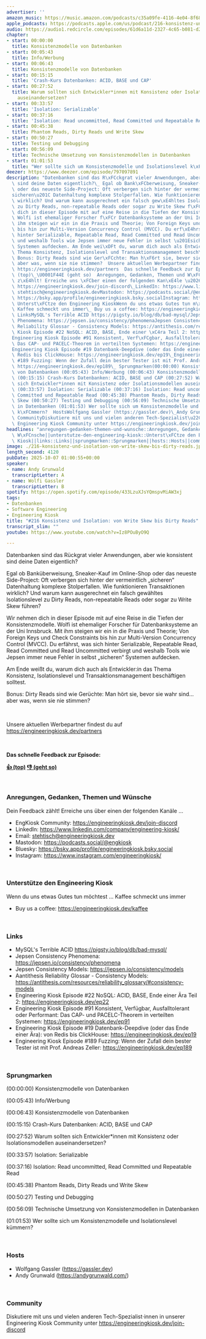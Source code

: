 ```yaml
---
advertiser: ''
amazon_music: https://music.amazon.com/podcasts/c35a09fe-4116-4e04-8f68-77d61b112e46/episodes/b4cd9e42-0689-4e55-98a6-bdfb73001ddd/engineering-kiosk-216-konsistenz-und-isolation-von-write-skew-bis-dirty-reads
apple_podcasts: https://podcasts.apple.com/us/podcast/216-konsistenz-und-isolation-von-write-skew-bis-dirty-reads/id1603082924?i=1000730501993&uo=4
audio: https://audio1.redcircle.com/episodes/61d6a11d-2327-4c65-b081-d2a5c3ce2ffe/stream.mp3
chapter:
- start: 00:00:00
  title: Konsistenzmodelle von Datenbanken
- start: 00:05:43
  title: Info/Werbung
- start: 00:06:43
  title: Konsistenzmodelle von Datenbanken
- start: 00:15:15
  title: 'Crash-Kurs Datenbanken: ACID, BASE und CAP'
- start: 00:27:52
  title: Warum sollten sich Entwickler*innen mit Konsistenz oder Isolationsmodellen
    auseinandersetzen?
- start: 00:33:57
  title: 'Isolation: Serializable'
- start: 00:37:16
  title: 'Isolation: Read uncommitted, Read Committed und Repeatable Read'
- start: 00:45:38
  title: Phantom Reads, Dirty Reads und Write Skew
- start: 00:50:27
  title: Testing und Debugging
- start: 00:56:09
  title: Technische Umsetzung von Konsistenzmodellen in Datenbanken
- start: 01:01:53
  title: "Wer sollte sich um Konsistenzmodelle und Isolationslevel k\xFCmmern?"
deezer: https://www.deezer.com/episode/797097891
description: "Datenbanken sind das R\xFCckgrat vieler Anwendungen, aber wie konsistent\
  \ sind deine Daten eigentlich?\_ Egal ob Bank\xFCberweisung, Sneaker-Kauf im Online-Shop\
  \ oder das neueste Side-Project: Oft verbergen sich hinter der vermeintlich \u201E\
  sicheren\u201C Datenhaltung komplexe Stolperfallen. Wie funktionieren Transaktionen\
  \ wirklich? Und warum kann ausgerechnet ein falsch gew\xE4hltes Isolationslevel\
  \ zu Dirty Reads, non-repeatable Reads oder sogar zu Write Skew f\xFChren? Wir nehmen\
  \ dich in dieser Episode mit auf eine Reise in die Tiefen der Konsistenzmodelle.\
  \ Wolfi ist ehemaliger Forscher f\xFCr Datenbanksysteme an der Uni Innsbruck. Mit\
  \ ihm steigen wir ein in die Praxis und Theorie; Von Foreign Keys und Check Constraints\
  \ bis hin zur Multi-Version Concurrency Control (MVCC). Du erf\xE4hrst, was sich\
  \ hinter Serializable, Repeatable Read, Read Committed und Read Uncommitted verbirgt\
  \ und weshalb Tools wie Jepsen immer neue Fehler in selbst \u201Esicheren\u201C\
  \ Systemen aufdecken. Am Ende wei\xDFt du, warum dich auch als Entwickler:in das\
  \ Thema Konsistenz, Isolationslevel und Transaktionsmanagement besch\xE4ftigen solltest.\
  \ Bonus: Dirty Reads sind wie Ger\xFCchte: Man h\xF6rt sie, bevor sie wahr sind\u2026\
  \ aber was, wenn sie nie stimmen?  Unsere aktuellen Werbepartner findest du auf\
  \ https://engineeringkiosk.dev/partners  Das schnelle Feedback zur Episode: \U0001F44D\
  \ (top)\_\U0001F44E (geht so)  Anregungen, Gedanken, Themen und W\xFCnscheDein Feedback\
  \ z\xE4hlt! Erreiche uns \xFCber einen der folgenden Kan\xE4le \u2026 EngKiosk Community:\
  \ https://engineeringkiosk.dev/join-discord\_LinkedIn: https://www.linkedin.com/company/engineering-kiosk/Email:\
  \ stehtisch@engineeringkiosk.devMastodon: https://podcasts.social/@engkioskBluesky:\
  \ https://bsky.app/profile/engineeringkiosk.bsky.socialInstagram: https://www.instagram.com/engineeringkiosk/\
  \ Unterst\xFCtze den Engineering KioskWenn du uns etwas Gutes tun m\xF6chtest \u2026\
  \ Kaffee schmeckt uns immer\_ Buy us a coffee: https://engineeringkiosk.dev/kaffee\
  \ LinksMySQL's Terrible ACID https://pigsty.io/blog/db/bad-mysql/Jepsen Consistency\
  \ Phenomena: https://jepsen.io/consistency/phenomenaJepsen Consistency Models: https://jepsen.io/consistency/modelsAantithesis\
  \ Reliability Glossar - Consistency Models: https://antithesis.com/resources/reliability_glossary/#consistency-modelsEngineering\
  \ Kiosk Episode #22 NoSQL: ACID, BASE, Ende einer \xC4ra Teil 2: https://engineeringkiosk.dev/ep22\_\
  Engineering Kiosk Episode #91 Konsistent, Verf\xFCgbar, Ausfalltolerant oder Performant:\
  \ Das CAP- und PACELC-Theorem in verteilten Systemen: https://engineeringkiosk.dev/ep91\_\
  Engineering Kiosk Episode #19 Datenbank-Deepdive (oder das Ende einer \xC4ra): von\
  \ Redis bis ClickHouse: https://engineeringkiosk.dev/ep19\_Engineering Kiosk Episode\
  \ #189 Fuzzing: Wenn der Zufall dein bester Tester ist mit Prof. Andreas Zeller:\
  \ https://engineeringkiosk.dev/ep189\_ Sprungmarken(00:00:00) Konsistenzmodelle\
  \ von Datenbanken (00:05:43) Info/Werbung (00:06:43) Konsistenzmodelle von Datenbanken\
  \ (00:15:15) Crash-Kurs Datenbanken: ACID, BASE und CAP (00:27:52) Warum sollten\
  \ sich Entwickler*innen mit Konsistenz oder Isolationsmodellen auseinandersetzen?\
  \ (00:33:57) Isolation: Serializable (00:37:16) Isolation: Read uncommitted, Read\
  \ Committed und Repeatable Read (00:45:38) Phantom Reads, Dirty Reads und Write\
  \ Skew (00:50:27) Testing und Debugging (00:56:09) Technische Umsetzung von Konsistenzmodellen\
  \ in Datenbanken (01:01:53) Wer sollte sich um Konsistenzmodelle und Isolationslevel\
  \ k\xFCmmern?  HostsWolfgang Gassler (https://gassler.dev)\_Andy Grunwald (https://andygrunwald.com/)\
  \ CommunityDiskutiere mit uns und vielen anderen Tech-Spezialist\u22C5innen in unserer\
  \ Engineering Kiosk Community unter https://engineeringkiosk.dev/join-discord"
headlines: "anregungen-gedanken-themen-und-wunsche::Anregungen, Gedanken, Themen und\
  \ W\xFCnsche||unterstutze-den-engineering-kiosk::Unterst\xFCtze den Engineering\
  \ Kiosk||links::Links||sprungmarken::Sprungmarken||hosts::Hosts||community::Community"
image: ./216-konsistenz-und-isolation-von-write-skew-bis-dirty-reads.jpg
length_second: 4120
pubDate: 2025-10-07 01:00:55+00:00
speaker:
- name: Andy Grunwald
  transcriptLetter: A
- name: Wolfi Gassler
  transcriptLetter: B
spotify: https://open.spotify.com/episode/433LzuXJsYQmspvMiAW3xj
tags:
- Datenbanken
- Software Engineering
- Engineering Kiosk
title: "#216 Konsistenz und Isolation: von Write Skew bis Dirty Reads"
transcript_slim: ""
youtube: https://www.youtube.com/watch?v=Iz8POuByO9Q

---
```

<p>Datenbanken sind das Rückgrat vieler Anwendungen, aber wie konsistent sind deine Daten eigentlich? </p><p>Egal ob Banküberweisung, Sneaker-Kauf im Online-Shop oder das neueste Side-Project: Oft verbergen sich hinter der vermeintlich „sicheren“ Datenhaltung komplexe Stolperfallen. Wie funktionieren Transaktionen wirklich? Und warum kann ausgerechnet ein falsch gewähltes Isolationslevel zu Dirty Reads, non-repeatable Reads oder sogar zu Write Skew führen?</p><p>Wir nehmen dich in dieser Episode mit auf eine Reise in die Tiefen der Konsistenzmodelle. Wolfi ist ehemaliger Forscher für Datenbanksysteme an der Uni Innsbruck. Mit ihm steigen wir ein in die Praxis und Theorie; Von Foreign Keys und Check Constraints bis hin zur Multi-Version Concurrency Control (MVCC). Du erfährst, was sich hinter Serializable, Repeatable Read, Read Committed und Read Uncommitted verbirgt und weshalb Tools wie Jepsen immer neue Fehler in selbst „sicheren“ Systemen aufdecken.</p><p>Am Ende weißt du, warum dich auch als Entwickler:in das Thema Konsistenz, Isolationslevel und Transaktionsmanagement beschäftigen solltest.</p><p>Bonus: Dirty Reads sind wie Gerüchte: Man hört sie, bevor sie wahr sind… aber was, wenn sie nie stimmen?</p><p><br></p><p>Unsere aktuellen Werbepartner findest du auf <a href="https://engineeringkiosk.dev/partners">https://engineeringkiosk.dev/partners</a></p><p><br></p><p><strong>Das schnelle Feedback zur Episode:</strong></p><p><a href="https://api.openpodcast.dev/feedback/216/upvote" rel="nofollow"><strong>👍 (top)</strong></a><strong> </strong><a href="https://api.openpodcast.dev/feedback/216/downvote" rel="nofollow"><strong>👎 (geht so)</strong></a></p><p><br></p><h3 id="anregungen-gedanken-themen-und-wunsche">Anregungen, Gedanken, Themen und Wünsche</h3><p>Dein Feedback zählt! Erreiche uns über einen der folgenden Kanäle …</p><ul><li>EngKiosk Community: <a href="https://engineeringkiosk.dev/join-discord">https://engineeringkiosk.dev/join-discord</a> </li><li>LinkedIn: <a href="https://www.linkedin.com/company/engineering-kiosk/" rel="nofollow">https://www.linkedin.com/company/engineering-kiosk/</a></li><li>Email: <a href="mailto:stehtisch@engineeringkiosk.dev" rel="nofollow">stehtisch@engineeringkiosk.dev</a></li><li>Mastodon: <a href="https://podcasts.social/@engkiosk" rel="nofollow">https://podcasts.social/@engkiosk</a></li><li>Bluesky: <a href="https://bsky.app/profile/engineeringkiosk.bsky.social" rel="nofollow">https://bsky.app/profile/engineeringkiosk.bsky.social</a></li><li>Instagram: <a href="https://www.instagram.com/engineeringkiosk/" rel="nofollow">https://www.instagram.com/engineeringkiosk/</a></li></ul><p><br></p><h3 id="unterstutze-den-engineering-kiosk">Unterstütze den Engineering Kiosk</h3><p>Wenn du uns etwas Gutes tun möchtest … Kaffee schmeckt uns immer </p><ul><li>Buy us a coffee: <a href="https://engineeringkiosk.dev/kaffee">https://engineeringkiosk.dev/kaffee</a></li></ul><p><br></p><h3 id="links">Links</h3><ul><li>MySQL&#39;s Terrible ACID <a href="https://pigsty.io/blog/db/bad-mysql/" rel="nofollow">https://pigsty.io/blog/db/bad-mysql/</a></li><li>Jepsen Consistency Phenomena: <a href="https://jepsen.io/consistency/phenomena" rel="nofollow">https://jepsen.io/consistency/phenomena</a></li><li>Jepsen Consistency Models: <a href="https://jepsen.io/consistency/models" rel="nofollow">https://jepsen.io/consistency/models</a></li><li>Aantithesis Reliability Glossar - Consistency Models: <a href="https://antithesis.com/resources/reliability_glossary/#consistency-models" rel="nofollow">https://antithesis.com/resources/reliability_glossary/#consistency-models</a></li><li>Engineering Kiosk Episode #22 NoSQL: ACID, BASE, Ende einer Ära Teil 2: <a href="https://engineeringkiosk.dev/ep22">https://engineeringkiosk.dev/ep22</a> </li><li>Engineering Kiosk Episode #91 Konsistent, Verfügbar, Ausfalltolerant oder Performant: Das CAP- und PACELC-Theorem in verteilten Systemen: <a href="https://engineeringkiosk.dev/ep91">https://engineeringkiosk.dev/ep91</a> </li><li>Engineering Kiosk Episode #19 Datenbank-Deepdive (oder das Ende einer Ära): von Redis bis ClickHouse: <a href="https://engineeringkiosk.dev/ep19">https://engineeringkiosk.dev/ep19</a> </li><li>Engineering Kiosk Episode #189 Fuzzing: Wenn der Zufall dein bester Tester ist mit Prof. Andreas Zeller: <a href="https://engineeringkiosk.dev/ep189">https://engineeringkiosk.dev/ep189</a> </li></ul><p><br></p><h3 id="sprungmarken">Sprungmarken</h3><p>(00:00:00) Konsistenzmodelle von Datenbanken</p><p>(00:05:43) Info/Werbung</p><p>(00:06:43) Konsistenzmodelle von Datenbanken</p><p>(00:15:15) Crash-Kurs Datenbanken: ACID, BASE und CAP</p><p>(00:27:52) Warum sollten sich Entwickler*innen mit Konsistenz oder Isolationsmodellen auseinandersetzen?</p><p>(00:33:57) Isolation: Serializable</p><p>(00:37:16) Isolation: Read uncommitted, Read Committed und Repeatable Read</p><p>(00:45:38) Phantom Reads, Dirty Reads und Write Skew</p><p>(00:50:27) Testing und Debugging</p><p>(00:56:09) Technische Umsetzung von Konsistenzmodellen in Datenbanken</p><p>(01:01:53) Wer sollte sich um Konsistenzmodelle und Isolationslevel kümmern?</p><p><br></p><h3 id="hosts">Hosts</h3><ul><li>Wolfgang Gassler (<a href="https://gassler.dev" rel="nofollow">https://gassler.dev</a>) </li><li>Andy Grunwald (<a href="https://andygrunwald.com/" rel="nofollow">https://andygrunwald.com/</a>)</li></ul><p><br></p><h3 id="community">Community</h3><p>Diskutiere mit uns und vielen anderen Tech-Spezialist⋅innen in unserer Engineering Kiosk Community unter <a href="https://engineeringkiosk.dev/join-discord">https://engineeringkiosk.dev/join-discord</a> </p>
